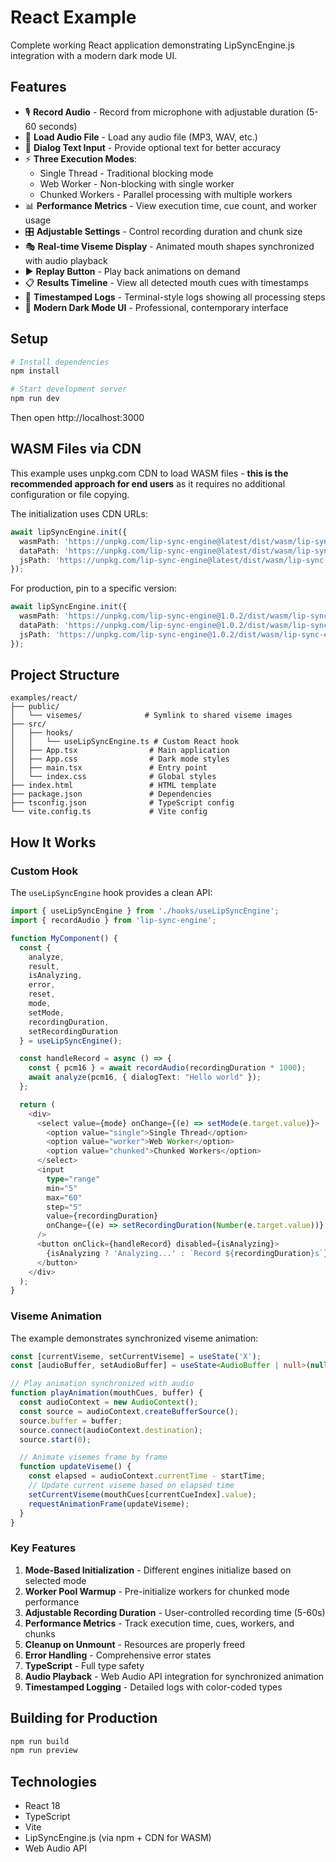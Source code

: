 # React Example

Complete working React application demonstrating LipSyncEngine.js integration with a modern dark mode UI.

## Features

- 🎙️ **Record Audio** - Record from microphone with adjustable duration (5-60 seconds)
- 📁 **Load Audio File** - Load any audio file (MP3, WAV, etc.)
- 📝 **Dialog Text Input** - Provide optional text for better accuracy
- ⚡ **Three Execution Modes**:
  - Single Thread - Traditional blocking mode
  - Web Worker - Non-blocking with single worker
  - Chunked Workers - Parallel processing with multiple workers
- 📊 **Performance Metrics** - View execution time, cue count, and worker usage
- 🎛️ **Adjustable Settings** - Control recording duration and chunk size
- 🎭 **Real-time Viseme Display** - Animated mouth shapes synchronized with audio playback
- ▶️ **Replay Button** - Play back animations on demand
- 📋 **Results Timeline** - View all detected mouth cues with timestamps
- 📝 **Timestamped Logs** - Terminal-style logs showing all processing steps
- 🎨 **Modern Dark Mode UI** - Professional, contemporary interface

## Setup

```bash
# Install dependencies
npm install

# Start development server
npm run dev
```

Then open http://localhost:3000

## WASM Files via CDN

This example uses unpkg.com CDN to load WASM files - **this is the recommended approach for end users** as it requires no additional configuration or file copying.

The initialization uses CDN URLs:
```typescript
await lipSyncEngine.init({
  wasmPath: 'https://unpkg.com/lip-sync-engine@latest/dist/wasm/lip-sync-engine.wasm',
  dataPath: 'https://unpkg.com/lip-sync-engine@latest/dist/wasm/lip-sync-engine.data',
  jsPath: 'https://unpkg.com/lip-sync-engine@latest/dist/wasm/lip-sync-engine.js'
});
```

For production, pin to a specific version:
```typescript
await lipSyncEngine.init({
  wasmPath: 'https://unpkg.com/lip-sync-engine@1.0.2/dist/wasm/lip-sync-engine.wasm',
  dataPath: 'https://unpkg.com/lip-sync-engine@1.0.2/dist/wasm/lip-sync-engine.data',
  jsPath: 'https://unpkg.com/lip-sync-engine@1.0.2/dist/wasm/lip-sync-engine.js'
});
```

## Project Structure

```
examples/react/
├── public/
│   └── visemes/              # Symlink to shared viseme images
├── src/
│   ├── hooks/
│   │   └── useLipSyncEngine.ts # Custom React hook
│   ├── App.tsx                # Main application
│   ├── App.css                # Dark mode styles
│   ├── main.tsx               # Entry point
│   └── index.css              # Global styles
├── index.html                 # HTML template
├── package.json               # Dependencies
├── tsconfig.json              # TypeScript config
└── vite.config.ts             # Vite config
```

## How It Works

### Custom Hook

The `useLipSyncEngine` hook provides a clean API:

```typescript
import { useLipSyncEngine } from './hooks/useLipSyncEngine';
import { recordAudio } from 'lip-sync-engine';

function MyComponent() {
  const {
    analyze,
    result,
    isAnalyzing,
    error,
    reset,
    mode,
    setMode,
    recordingDuration,
    setRecordingDuration
  } = useLipSyncEngine();

  const handleRecord = async () => {
    const { pcm16 } = await recordAudio(recordingDuration * 1000);
    await analyze(pcm16, { dialogText: "Hello world" });
  };

  return (
    <div>
      <select value={mode} onChange={(e) => setMode(e.target.value)}>
        <option value="single">Single Thread</option>
        <option value="worker">Web Worker</option>
        <option value="chunked">Chunked Workers</option>
      </select>
      <input
        type="range"
        min="5"
        max="60"
        step="5"
        value={recordingDuration}
        onChange={(e) => setRecordingDuration(Number(e.target.value))}
      />
      <button onClick={handleRecord} disabled={isAnalyzing}>
        {isAnalyzing ? 'Analyzing...' : `Record ${recordingDuration}s`}
      </button>
    </div>
  );
}
```

### Viseme Animation

The example demonstrates synchronized viseme animation:

```typescript
const [currentViseme, setCurrentViseme] = useState('X');
const [audioBuffer, setAudioBuffer] = useState<AudioBuffer | null>(null);

// Play animation synchronized with audio
function playAnimation(mouthCues, buffer) {
  const audioContext = new AudioContext();
  const source = audioContext.createBufferSource();
  source.buffer = buffer;
  source.connect(audioContext.destination);
  source.start(0);

  // Animate visemes frame by frame
  function updateViseme() {
    const elapsed = audioContext.currentTime - startTime;
    // Update current viseme based on elapsed time
    setCurrentViseme(mouthCues[currentCueIndex].value);
    requestAnimationFrame(updateViseme);
  }
}
```

### Key Features

1. **Mode-Based Initialization** - Different engines initialize based on selected mode
2. **Worker Pool Warmup** - Pre-initialize workers for chunked mode performance
3. **Adjustable Recording Duration** - User-controlled recording time (5-60s)
4. **Performance Metrics** - Track execution time, cues, workers, and chunks
5. **Cleanup on Unmount** - Resources are properly freed
6. **Error Handling** - Comprehensive error states
7. **TypeScript** - Full type safety
8. **Audio Playback** - Web Audio API integration for synchronized animation
9. **Timestamped Logging** - Detailed logs with color-coded types

## Building for Production

```bash
npm run build
npm run preview
```

## Technologies

- React 18
- TypeScript
- Vite
- LipSyncEngine.js (via npm + CDN for WASM)
- Web Audio API
